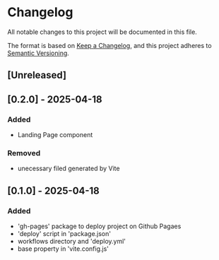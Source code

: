 # Changelog

All notable changes to this project will be documented in this file.

The format is based on [Keep a Changelog](https://keepachangelog.com/en/1.1.0/),
and this project adheres to [Semantic Versioning](https://semver.org/spec/v2.0.0.html).

## [Unreleased]

## [0.2.0] - 2025-04-18

### Added

- Landing Page component

### Removed

- unecessary filed generated by Vite

## [0.1.0] - 2025-04-18

### Added

- 'gh-pages' package to deploy project on Github Pagaes
- 'deploy' script in 'package.json'
- workflows directory and 'deploy.yml'
- base property in 'vite.config.js'
